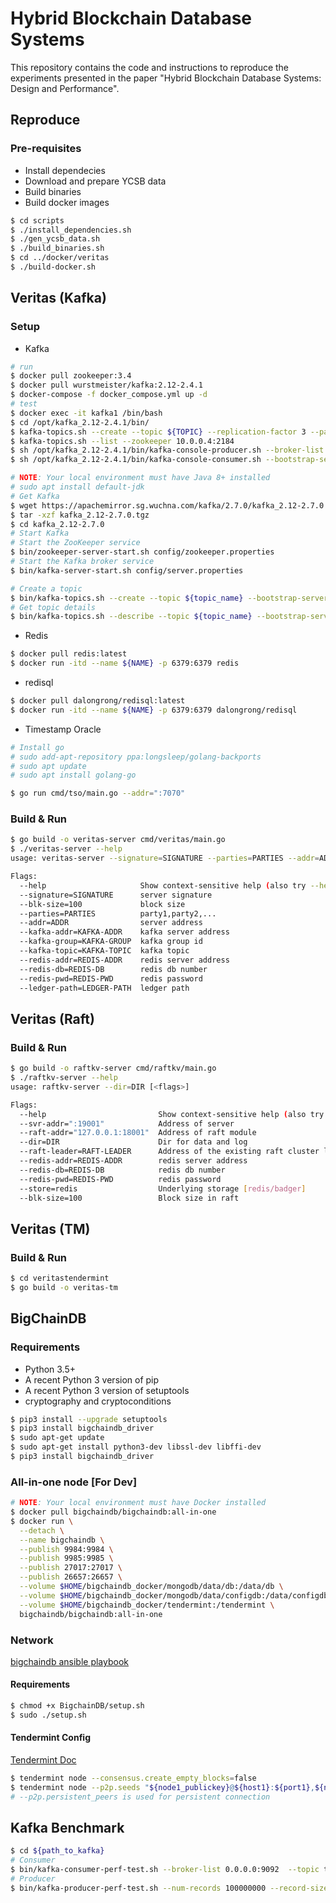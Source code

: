 # Hybrid Blockchain Database Systems

This repository contains the code and instructions to reproduce the experiments presented in the paper "Hybrid Blockchain Database Systems: Design and Performance".

## Reproduce

### Pre-requisites

- Install dependecies
- Download and prepare YCSB data
- Build binaries
- Build docker images

```bash
$ cd scripts
$ ./install_dependencies.sh
$ ./gen_ycsb_data.sh 
$ ./build_binaries.sh
$ cd ../docker/veritas
$ ./build-docker.sh
```


## Veritas (Kafka)

### Setup

- Kafka

```bash
# run
$ docker pull zookeeper:3.4
$ docker pull wurstmeister/kafka:2.12-2.4.1
$ docker-compose -f docker_compose.yml up -d
# test
$ docker exec -it kafka1 /bin/bash
$ cd /opt/kafka_2.12-2.4.1/bin/
$ kafka-topics.sh --create --topic ${TOPIC} --replication-factor 3 --partitions 3 --zookeeper 10.0.0.4:2184
$ kafka-topics.sh --list --zookeeper 10.0.0.4:2184
$ sh /opt/kafka_2.12-2.4.1/bin/kafka-console-producer.sh --broker-list 10.0.0.4:9092 --topic ${TOPIC}
$ sh /opt/kafka_2.12-2.4.1/bin/kafka-console-consumer.sh --bootstrap-server 10.0.0.4:9092 --topic ${TOPIC} --from-beginning
```

```bash
# NOTE: Your local environment must have Java 8+ installed
# sudo apt install default-jdk
# Get Kafka
$ wget https://apachemirror.sg.wuchna.com/kafka/2.7.0/kafka_2.12-2.7.0.tgz
$ tar -xzf kafka_2.12-2.7.0.tgz
$ cd kafka_2.12-2.7.0
# Start Kafka
# Start the ZooKeeper service
$ bin/zookeeper-server-start.sh config/zookeeper.properties
# Start the Kafka broker service
$ bin/kafka-server-start.sh config/server.properties
```

```bash
# Create a topic
$ bin/kafka-topics.sh --create --topic ${topic_name} --bootstrap-server localhost:9092
# Get topic details
$ bin/kafka-topics.sh --describe --topic ${topic_name} --bootstrap-server localhost:9092
```
- Redis
```bash
$ docker pull redis:latest
$ docker run -itd --name ${NAME} -p 6379:6379 redis
```

- redisql
```bash
$ docker pull dalongrong/redisql:latest
$ docker run -itd --name ${NAME} -p 6379:6379 dalongrong/redisql
```

- Timestamp Oracle

```bash
# Install go
# sudo add-apt-repository ppa:longsleep/golang-backports
# sudo apt update
# sudo apt install golang-go

$ go run cmd/tso/main.go --addr=":7070"
```

### Build & Run

```bash
$ go build -o veritas-server cmd/veritas/main.go
$ ./veritas-server --help
usage: veritas-server --signature=SIGNATURE --parties=PARTIES --addr=ADDR --kafka-addr=KAFKA-ADDR --kafka-group=KAFKA-GROUP --kafka-topic=KAFKA-TOPIC --redis-addr=REDIS-ADDR --redis-db=REDIS-DB --ledger-path=LEDGER-PATH [<flags>]

Flags:
  --help                     Show context-sensitive help (also try --help-long and --help-man).
  --signature=SIGNATURE      server signature
  --blk-size=100             block size
  --parties=PARTIES          party1,party2,...
  --addr=ADDR                server address
  --kafka-addr=KAFKA-ADDR    kafka server address
  --kafka-group=KAFKA-GROUP  kafka group id
  --kafka-topic=KAFKA-TOPIC  kafka topic
  --redis-addr=REDIS-ADDR    redis server address
  --redis-db=REDIS-DB        redis db number
  --redis-pwd=REDIS-PWD      redis password
  --ledger-path=LEDGER-PATH  ledger path
```

## Veritas (Raft)

### Build & Run

```bash
$ go build -o raftkv-server cmd/raftkv/main.go
$ ./raftkv-server --help
usage: raftkv-server --dir=DIR [<flags>]

Flags:
  --help                         Show context-sensitive help (also try --help-long and --help-man).
  --svr-addr=":19001"            Address of server
  --raft-addr="127.0.0.1:18001"  Address of raft module
  --dir=DIR                      Dir for data and log
  --raft-leader=RAFT-LEADER      Address of the existing raft cluster leader
  --redis-addr=REDIS-ADDR        redis server address
  --redis-db=REDIS-DB            redis db number
  --redis-pwd=REDIS-PWD          redis password
  --store=redis                  Underlying storage [redis/badger]
  --blk-size=100                 Block size in raft
```

## Veritas (TM)

### Build & Run

```bash
$ cd veritastendermint
$ go build -o veritas-tm
```

## BigChainDB

### Requirements
- Python 3.5+
- A recent Python 3 version of pip
- A recent Python 3 version of setuptools
- cryptography and cryptoconditions
```bash
$ pip3 install --upgrade setuptools
$ pip3 install bigchaindb_driver
$ sudo apt-get update
$ sudo apt-get install python3-dev libssl-dev libffi-dev
$ pip3 install bigchaindb_driver
```
### All-in-one node [For Dev]
```bash
# NOTE: Your local environment must have Docker installed
$ docker pull bigchaindb/bigchaindb:all-in-one
$ docker run \
  --detach \
  --name bigchaindb \
  --publish 9984:9984 \
  --publish 9985:9985 \
  --publish 27017:27017 \
  --publish 26657:26657 \
  --volume $HOME/bigchaindb_docker/mongodb/data/db:/data/db \
  --volume $HOME/bigchaindb_docker/mongodb/data/configdb:/data/configdb \
  --volume $HOME/bigchaindb_docker/tendermint:/tendermint \
  bigchaindb/bigchaindb:all-in-one
```
### Network
[bigchaindb ansible playbook](https://github.com/bigchaindb/bigchaindb-node-ansible)

#### Requirements

```bash
$ chmod +x BigchainDB/setup.sh
$ sudo ./setup.sh
```

#### Tendermint Config

[Tendermint Doc](https://docs.tendermint.com/master/nodes/configuration.html)

```bash
$ tendermint node --consensus.create_empty_blocks=false
$ tendermint node --p2p.seeds "${node1_publickey}@${host1}:${port1},${node2_publickey}@${host2}:$port2"
# --p2p.persistent_peers is used for persistent connection
```

## Kafka Benchmark
```bash
$ cd ${path_to_kafka}
# Consumer
$ bin/kafka-consumer-perf-test.sh --broker-list 0.0.0.0:9092  --topic test-tps --messages 1000000 --fetch-size 1048576 --threads 10
# Producer
$ bin/kafka-producer-perf-test.sh --num-records 100000000 --record-size 1000 --topic test-tps --throughput 10000000 --producer-props bootstrap.servers=0.0.0.0:9092
```

